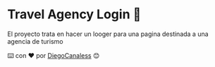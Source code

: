 # Travel Agency Login 🚀
 
El proyecto trata en hacer un looger para una pagina destinada a una agencia de turismo




⌨️ con ❤️ por [DiegoCanaless](https://github.com/DiegoCanaless) 😊
